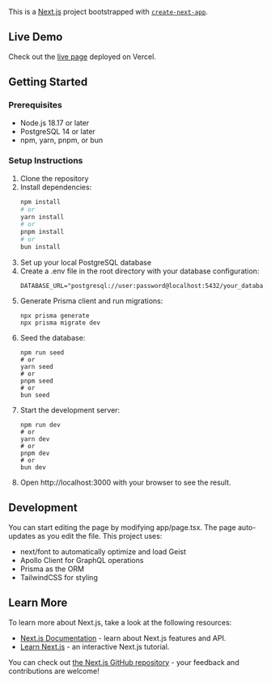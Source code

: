 This is a [Next.js](https://nextjs.org) project bootstrapped with [`create-next-app`](https://nextjs.org/docs/app/api-reference/cli/create-next-app).

## Live Demo

Check out the [live page](https://roofbuddy-onboarding-exercise-b7uf.vercel.app/) deployed on Vercel.

## Getting Started

### Prerequisites

- Node.js 18.17 or later
- PostgreSQL 14 or later
- npm, yarn, pnpm, or bun

### Setup Instructions

1. Clone the repository
2. Install dependencies:
   ```bash
   npm install
   # or
   yarn install
   # or
   pnpm install
   # or
   bun install
   ```
3. Set up your local PostgreSQL database
4. Create a .env file in the root directory with your database configuration:
   ```
   DATABASE_URL="postgresql://user:password@localhost:5432/your_database_name"
   ```
5. Generate Prisma client and run migrations:
   ```
   npx prisma generate
   npx prisma migrate dev
   ```
6. Seed the database:
   ```
   npm run seed
   # or
   yarn seed
   # or
   pnpm seed
   # or
   bun seed
   ```
7. Start the development server:
   ```
   npm run dev
   # or
   yarn dev
   # or
   pnpm dev
   # or
   bun dev
   ```
8. Open http://localhost:3000 with your browser to see the result.

## Development

You can start editing the page by modifying app/page.tsx. The page auto-updates as you edit the file.
This project uses:

- next/font to automatically optimize and load Geist
- Apollo Client for GraphQL operations
- Prisma as the ORM
- TailwindCSS for styling

## Learn More

To learn more about Next.js, take a look at the following resources:

- [Next.js Documentation](https://nextjs.org/docs) - learn about Next.js features and API.
- [Learn Next.js](https://nextjs.org/learn) - an interactive Next.js tutorial.

You can check out [the Next.js GitHub repository](https://github.com/vercel/next.js) - your feedback and contributions are welcome!
